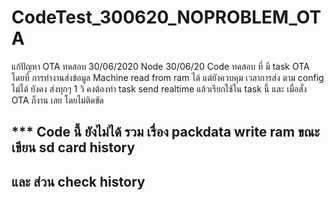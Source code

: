 # CodeTest_300620_NOPROBLEM_OTA
แก้ปัญหา OTA ทดสอบ 30/06/2020
Node 30/06/20
Code ทดสอบ ที่ มี task OTA โดยที่ การทำงานส่งข้อมูล Machine read from ram ได้ 
แต่ยังควบคุม เวลาการส่ง ตาม config ไม่ได้ ยังคง ส่งทุกๆ 1 วิ  คงต้องทำ task send realtime แล้วเรียกใช้ใน task นี้ 
และ เมื่อสั่ง OTA ก็งาน เลย โดยไม่ติดขัด 

## *** Code นี้ ยังไม่ได้ รวม เรื่อง packdata write ram ขณะ เขียน sd card history 
##     และ ส่วน check history 
